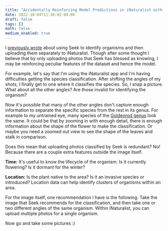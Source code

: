 ```yaml
---
title: "Accidentally Reinforcing Model Predictions in iNaturalist with Seek"
date: 2022-10-04T11:38:03-04:00
draft: false 
tags: []
math: false
medium_enabled: true
---
```


I [previously wrote](/blog/identifying-plants-with-inaturalist/) about using Seek to identify organisms and then uploading them separately to iNaturalist. Though after some thought I believe that by only uploading photos that Seek has blessed as knowing,  I may be reinforcing peculiar features of the dataset and hence the model.

For example, let's say that I'm using the iNaturalist app and I'm having difficulties getting the species classification. After shifting the angles of my shots, I finally get to one where it classifies the species. So, I snap a picture. What about all the other angles? Are those invalid for identifying the organism?

Now it's possible that many of the other angles don't capture enough information to separate the specific species from the rest in its genus. For example to my untrained eye, many species of the [Goldenrod genus](https://www.inaturalist.org/taxa/48678-Solidago/browse_photos) look the same. It could be that by zooming in with enough detail, there is enough information about the shape of the flower to make the classification. Or maybe you need a zoomed out view to see the shape of the leaves and stalk in comparison.

Does this mean that uploading photos classified by Seek is redundant? No! Because there are a couple extra features outside the image itself.

**Time:** It's useful to know the lifecycle of the organism. Is it currently flowering? Is it dormant for the winter? 

**Location:** Is the plant native to the area? Is it an invasive species or introduced? Location data can help identify clusters of organisms within an area.

For the image itself, one recommendation I have is the following. Take the image that Seek recommends for the classification, and then take one or two different angles of the same organism. Within iNaturalist, you can upload multiple photos for a single organism.

Now go and take some pictures :)

 
